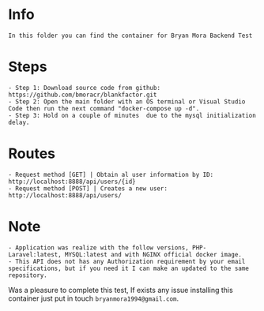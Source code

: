 # Info

    In this folder you can find the container for Bryan Mora Backend Test

# Steps

    - Step 1: Download source code from github: https://github.com/bmoracr/blankfactor.git
    - Step 2: Open the main folder with an OS terminal or Visual Studio Code then run the next command "docker-compose up -d".
    - Step 3: Hold on a couple of minutes  due to the mysql initialization delay.

# Routes

    - Request method [GET] | Obtain al user information by ID: http://localhost:8888/api/users/{id}
    - Request method [POST] | Creates a new user: http://localhost:8888/api/users/

# Note

    - Application was realize with the follow versions, PHP-Laravel:latest, MYSQL:latest and with NGINX official docker image. 
    - This API does not has any Authorization requirement by your email specifications, but if you need it I can make an updated to the same repository.

Was a pleasure to complete this test, If exists any issue installing this container just put in touch `bryanmora1994@gmail.com`.